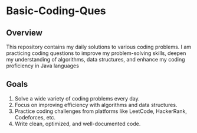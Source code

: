 # Basic-Coding-Ques
## Overview
This repository contains my daily solutions to various coding problems. I am practicing coding questions to improve my problem-solving skills, deepen my understanding of algorithms, data structures, and enhance my coding proficiency in Java languages 
## Goals
1. Solve a wide variety of coding problems every day.
2. Focus on improving efficiency with algorithms and data structures.
3. Practice coding challenges from platforms like LeetCode, HackerRank, Codeforces, etc.
4. Write clean, optimized, and well-documented code.
